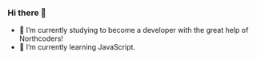 ### Hi there 👋

- 🔭 I’m currently studying to become a developer with the great help of Northcoders!
- 🌱 I’m currently learning JavaScript.
